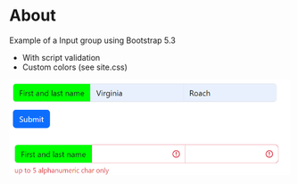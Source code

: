 ﻿# About

Example of a Input group using Bootstrap 5.3

- With script validation
- Custom colors (see site.css)

![Figure1](assets/figure1.png)